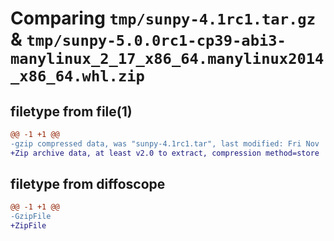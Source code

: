 # Comparing `tmp/sunpy-4.1rc1.tar.gz` & `tmp/sunpy-5.0.0rc1-cp39-abi3-manylinux_2_17_x86_64.manylinux2014_x86_64.whl.zip`

## filetype from file(1)

```diff
@@ -1 +1 @@
-gzip compressed data, was "sunpy-4.1rc1.tar", last modified: Fri Nov  4 18:24:17 2022, max compression
+Zip archive data, at least v2.0 to extract, compression method=store
```

## filetype from diffoscope

```diff
@@ -1 +1 @@
-GzipFile
+ZipFile
```


